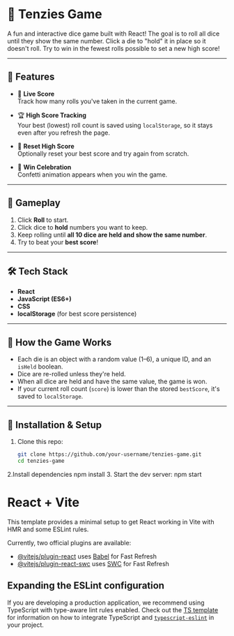 # 🎲 Tenzies Game

A fun and interactive dice game built with React! The goal is to roll all dice until they show the same number. Click a die to "hold" it in place so it doesn't roll. Try to win in the fewest rolls possible to set a new high score!

---

## 🚀 Features

- 🎯 **Live Score**  
  Track how many rolls you've taken in the current game.

- 🏆 **High Score Tracking**  
  Your best (lowest) roll count is saved using `localStorage`, so it stays even after you refresh the page.

- 🔁 **Reset High Score**  
  Optionally reset your best score and try again from scratch.

- 🎉 **Win Celebration**  
  Confetti animation appears when you win the game.

---

## 📸 Gameplay

1. Click **Roll** to start.
2. Click dice to **hold** numbers you want to keep.
3. Keep rolling until **all 10 dice are held and show the same number**.
4. Try to beat your **best score**!

---

## 🛠️ Tech Stack

- **React**
- **JavaScript (ES6+)**
- **CSS**
- **localStorage** (for best score persistence)

---

## 🧠 How the Game Works

- Each die is an object with a random value (1–6), a unique ID, and an `isHeld` boolean.
- Dice are re-rolled unless they're held.
- When all dice are held and have the same value, the game is won.
- If your current roll count (`score`) is lower than the stored `bestScore`, it's saved to `localStorage`.

---

## 📂 Installation & Setup

1. Clone this repo:
   ```bash
   git clone https://github.com/your-username/tenzies-game.git
   cd tenzies-game
2.Install dependencies
  npm install
3. Start the dev server:
  npm start


# React + Vite

This template provides a minimal setup to get React working in Vite with HMR and some ESLint rules.

Currently, two official plugins are available:

- [@vitejs/plugin-react](https://github.com/vitejs/vite-plugin-react/blob/main/packages/plugin-react) uses [Babel](https://babeljs.io/) for Fast Refresh
- [@vitejs/plugin-react-swc](https://github.com/vitejs/vite-plugin-react/blob/main/packages/plugin-react-swc) uses [SWC](https://swc.rs/) for Fast Refresh

## Expanding the ESLint configuration

If you are developing a production application, we recommend using TypeScript with type-aware lint rules enabled. Check out the [TS template](https://github.com/vitejs/vite/tree/main/packages/create-vite/template-react-ts) for information on how to integrate TypeScript and [`typescript-eslint`](https://typescript-eslint.io) in your project.
